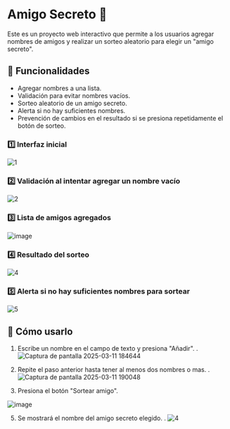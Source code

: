 # Amigo Secreto 🎁

Este es un proyecto web interactivo que permite a los usuarios agregar nombres de amigos y realizar un sorteo aleatorio para elegir un "amigo secreto".

## 📌 Funcionalidades
- Agregar nombres a una lista.
- Validación para evitar nombres vacíos.
- Sorteo aleatorio de un amigo secreto.
- Alerta si no hay suficientes nombres.
- Prevención de cambios en el resultado si se presiona repetidamente el botón de sorteo.



### 1️⃣ Interfaz inicial
![1](https://github.com/user-attachments/assets/39f5b6fa-0ecd-4538-a237-9530e4eaf9e9)


### 2️⃣ Validación al intentar agregar un nombre vacío
![2](https://github.com/user-attachments/assets/f512d30f-b289-4e89-bf97-00abd6accefd)


### 3️⃣ Lista de amigos agregados
![image](https://github.com/user-attachments/assets/55f36b9d-0cb3-4270-8e2e-afd5bea1ba6c)



### 4️⃣ Resultado del sorteo
![4](https://github.com/user-attachments/assets/b1ca57e1-1fae-4414-acd4-2ed17012eab2)


### 5️⃣ Alerta si no hay suficientes nombres para sortear
![5](https://github.com/user-attachments/assets/39eb057c-1ae7-4ec7-9d2e-503eef09c71b)


## 🚀 Cómo usarlo
1. Escribe un nombre en el campo de texto y presiona "Añadir".
. ![Captura de pantalla 2025-03-11 184644](https://github.com/user-attachments/assets/d6828269-ac49-434f-a150-e00fa431be8d)

2. Repite el paso anterior hasta tener al menos dos nombres o mas.
. ![Captura de pantalla 2025-03-11 190048](https://github.com/user-attachments/assets/0323a2de-ec18-42a3-aea4-d32036c73d94)

3. Presiona el botón "Sortear amigo".
 


![image](https://github.com/user-attachments/assets/ba376f76-1e1b-4023-9b14-b8cc978ea9d6)

5. Se mostrará el nombre del amigo secreto elegido.
. ![4](https://github.com/user-attachments/assets/38abbbda-2f00-4002-b65b-0565f6236ec9)








